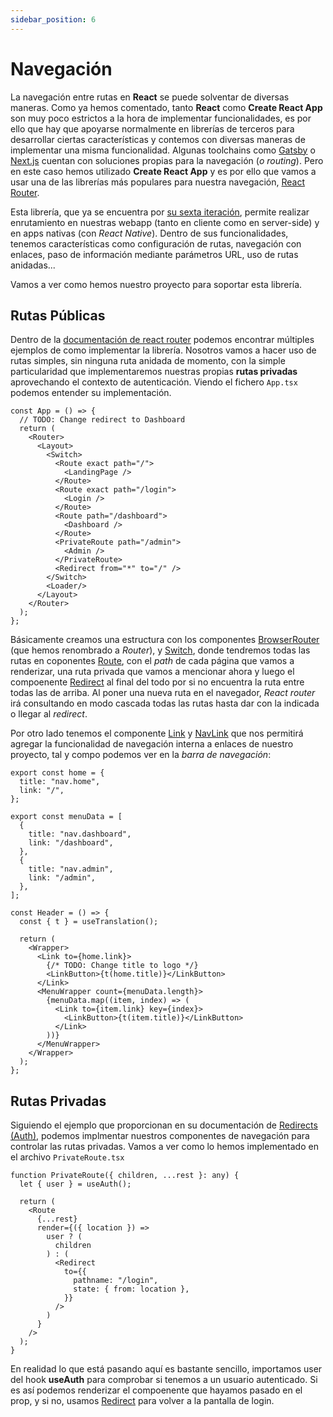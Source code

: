 ```yaml
---
sidebar_position: 6
---
```


# Navegación

La navegación entre rutas en **React** se puede solventar de diversas maneras. Como ya hemos comentado, tanto **React** como **Create React App** son muy poco estrictos a la hora de implementar funcionalidades, es por ello que hay que apoyarse normalmente en librerías de terceros para desarrollar ciertas características y contemos con diversas maneras de implementar una misma funcionalidad. Algunas toolchains como [Gatsby](https://www.gatsbyjs.org/) o [Next.js](https://nextjs.org/) cuentan con soluciones propias para la navegación (*o routing*). Pero en este caso hemos utilizado **Create React App** y es por ello que vamos a usar una de las librerías más populares para nuestra navegación, [React Router](https://v5.reactrouter.com/web/guides/quick-start).

Esta librería, que ya se encuentra por [su sexta iteración](https://reactrouter.com), permite realizar enrutamiento en nuestras webapp (tanto en cliente como en server-side) y en apps nativas (con *React Native*). Dentro de sus funcionalidades, tenemos características como configuración de rutas, navegación con enlaces, paso de información mediante parámetros URL, uso de rutas anidadas...

Vamos a ver como hemos nuestro proyecto para soportar esta librería.
## Rutas Públicas

Dentro de la [documentación de react router](https://v5.reactrouter.com/native/example/Basic) podemos encontrar múltiples ejemplos de como implementar la librería. Nosotros vamos a hacer uso de rutas simples, sin ninguna ruta anidada de momento, con la simple particularidad que implementaremos nuestras propias **rutas privadas** aprovechando el contexto de autenticación. Viendo el fichero `App.tsx` podemos entender su implementación.

```tsx title="src/components/App.tsx"
const App = () => {
  // TODO: Change redirect to Dashboard
  return (
    <Router>
      <Layout>
        <Switch>
          <Route exact path="/">
            <LandingPage />
          </Route>
          <Route exact path="/login">
            <Login />
          </Route>
          <Route path="/dashboard">
            <Dashboard />
          </Route>
          <PrivateRoute path="/admin">
            <Admin />
          </PrivateRoute>
          <Redirect from="*" to="/" />
        </Switch>
        <Loader/>
      </Layout>
    </Router>
  );
};
```

Básicamente creamos  una estructura con los componentes [BrowserRouter](https://v5.reactrouter.com/web/api/BrowserRouter) (que hemos renombrado a *Router*), y [Switch](https://v5.reactrouter.com/web/api/Switch), donde tendremos todas las rutas en coponentes [Route](https://v5.reactrouter.com/web/api/Route), con el *path* de cada página que vamos a renderizar, una ruta privada que vamos a mencionar ahora y luego el compoenente [Redirect](https://v5.reactrouter.com/web/api/Redirect) al final del todo por si no encuentra la ruta entre todas las de arriba. Al poner una nueva ruta en el navegador, *React router* irá consultando en modo cascada todas las rutas hasta dar con la indicada o llegar al *redirect*.

Por otro lado tenemos el componente [Link](https://v5.reactrouter.com/web/api/Link) y [NavLink](https://v5.reactrouter.com/web/api/NavLink) que nos permitirá agregar la funcionalidad de navegación interna a enlaces de nuestro proyecto, tal y compo podemos ver en la *barra de navegación*:

```tsx title="src/components/layout/header.tsx"
export const home = {
  title: "nav.home",
  link: "/",
};

export const menuData = [
  {
    title: "nav.dashboard",
    link: "/dashboard",
  },
  {
    title: "nav.admin",
    link: "/admin",
  },
];

const Header = () => {
  const { t } = useTranslation();

  return (
    <Wrapper>
      <Link to={home.link}>
        {/* TODO: Change title to logo */}
        <LinkButton>{t(home.title)}</LinkButton>
      </Link>
      <MenuWrapper count={menuData.length}>
        {menuData.map((item, index) => (
          <Link to={item.link} key={index}>
            <LinkButton>{t(item.title)}</LinkButton>
          </Link>
        ))}
      </MenuWrapper>
    </Wrapper>
  );
};
```

## Rutas Privadas

Siguiendo el ejemplo que proporcionan en su documentación de [Redirects (Auth)](https://v5.reactrouter.com/web/example/auth-workflow), podemos implmentar nuestros componentes de navegación para controlar las rutas privadas. Vamos a ver como lo hemos implementado en el archivo `PrivateRoute.tsx`

```tsx title="src/components/routes/PrivateRoute.tsx"
function PrivateRoute({ children, ...rest }: any) {
  let { user } = useAuth();

  return (
    <Route
      {...rest}
      render={({ location }) =>
        user ? (
          children
        ) : (
          <Redirect
            to={{
              pathname: "/login",
              state: { from: location },
            }}
          />
        )
      }
    />
  );
}
```

En realidad lo que está pasando aquí es bastante sencillo, importamos user del hook **useAuth** para comprobar si tenemos a un usuario autenticado. Si es así podemos renderizar el compoenente que hayamos pasado en el prop, y si no, usamos [Redirect](https://v5.reactrouter.com/web/api/Redirect) para volver a la pantalla de login.
